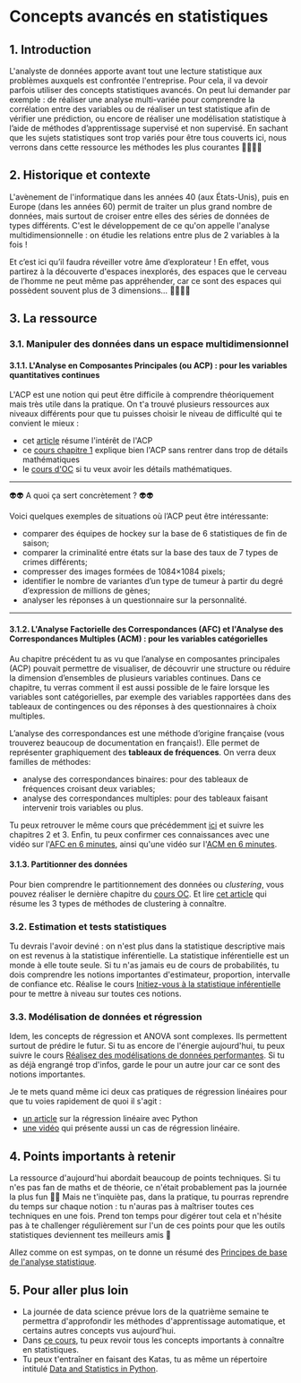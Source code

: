 # Concepts avancés en statistiques

## 1. Introduction
L'analyste de données apporte avant tout une lecture statistique aux problèmes auxquels est confrontée l'entreprise. Pour cela, il va devoir parfois utiliser des concepts statistiques avancés. On peut lui demander par exemple : de réaliser une analyse multi-variée pour comprendre la corrélation entre des variables ou de réaliser un test statistique afin de vérifier une prédiction, ou encore de réaliser une modélisation statistique à l’aide de méthodes d’apprentissage supervisé et non supervisé. En sachant que les sujets statistiques sont trop variés pour être tous couverts ici, nous verrons dans cette ressource les  méthodes les plus courantes 💆‍♀️💆‍♂️



## 2. Historique et contexte
L'avènement de l'informatique dans les années 40 (aux États-Unis), puis en Europe (dans les années 60) permit de traiter un plus grand nombre de données, mais surtout de croiser entre elles des séries de données de types différents. C'est le développement de ce qu'on appelle l'analyse multidimensionnelle : on étudie les relations entre plus de 2 variables à la fois !

Et c’est ici qu’il faudra réveiller votre âme d’explorateur ! En effet, vous partirez à la découverte d'espaces inexplorés, des espaces que le cerveau de l’homme ne peut même pas appréhender, car ce sont des espaces qui possèdent souvent plus de 3 dimensions… 🕵️‍♂️🕵️‍♂️

## 3. La ressource

### 3.1. Manipuler des données dans un espace multidimensionnel

#### 3.1.1. L'Analyse en Composantes Principales (ou ACP) : pour les variables quantitatives continues

L'ACP est une notion qui peut être difficile à comprendre théoriquement mais très utile dans la pratique. On t'a trouvé plusieurs ressources aux niveaux différents pour que tu puisses choisir le niveau de difficulté qui te convient le mieux : 
- cet [article](https://datascientest.com/acp) résume l'intérêt de l'ACP
- ce [cours chapitre 1](https://www.math.univ-toulouse.fr/~baccini/zpedago/asdm.pdf) explique bien l'ACP sans rentrer dans trop de détails mathématiques
- le [cours d'OC](https://openclassrooms.com/fr/courses/4525281-realisez-une-analyse-exploratoire-de-donnees/5280368-comprenez-lenjeu-de-lanalyse-en-composantes-principales) si tu veux avoir les détails mathématiques.

___

👽👽 A quoi ça sert concrètement ? 👽👽

Voici quelques exemples de situations où l’ACP peut être intéressante:
- comparer des équipes de hockey sur la base de 6 statistiques de fin de saison;
- comparer la criminalité entre états sur la base des taux de 7 types de crimes différents;
- compresser des images formées de 1084×1084 pixels;
- identifier le nombre de variantes d’un type de tumeur à partir du degré d’expression de millions de gènes;
- analyser les réponses à un questionnaire sur la personnalité.
___

#### 3.1.2. L'Analyse Factorielle des Correspondances (AFC) et l'Analyse des Correspondances Multiples (ACM) : pour les variables catégorielles

Au chapitre précédent tu as vu que l’analyse en composantes principales (ACP) pouvait permettre de visualiser, de découvrir une structure ou réduire la dimension d’ensembles de plusieurs variables continues. Dans ce chapitre, tu verras comment il est aussi possible de le faire lorsque les variables sont catégorielles, par exemple des variables rapportées dans des tableaux de contingences ou des réponses à des questionnaires à choix multiples.

L’analyse des correspondances est une méthode d’origine française (vous trouverez beaucoup de documentation en français!). Elle permet de représenter graphiquement des **tableaux de fréquences**. On verra deux familles de méthodes:
- analyse des correspondances binaires: pour des tableaux de fréquences croisant deux variables;
- analyse des correspondances multiples: pour des tableaux faisant intervenir trois variables ou plus.

Tu peux retrouver le même cours que précédemment [ici](https://www.math.univ-toulouse.fr/~baccini/zpedago/asdm.pdf) et suivre les chapitres 2 et 3. Enfin, tu peux confirmer ces connaissances avec une vidéo sur l'[AFC en 6 minutes](https://www.youtube.com/watch?v=tEc5cmlQVdI), ainsi qu'une vidéo sur l'[ACM en 6 minutes](https://www.youtube.com/watch?v=bihScz3OXbw).

#### 3.1.3. Partitionner des données

Pour bien comprendre le partitionnement des données ou *clustering*, vous pouvez réaliser le dernière chapitre du [cours OC](https://openclassrooms.com/fr/courses/4525281-realisez-une-analyse-exploratoire-de-donnees/5254143-recherchez-une-bonne-partition). Et lire [cet article](https://larevueia.fr/clustering-les-3-methodes-a-connaitre/) qui résume les 3 types de méthodes de clustering à connaître.


### 3.2. Estimation et tests statistiques

Tu devrais l'avoir deviné : on n'est plus dans la statistique descriptive mais on est revenus à la statistique inférentielle.
La statistique inférentielle est un monde à elle toute seule. Si tu n'as jamais eu de cours de probabilités, tu dois comprendre les notions importantes d'estimateur, proportion, intervalle de confiance etc. Réalise le cours [Initiez-vous à la statistique inférentielle](https://openclassrooms.com/fr/courses/4525306-initiez-vous-a-la-statistique-inferentielle/4993371-familiarisez-vous-avec-deux-cas-pratiques) pour te mettre à niveau sur toutes ces notions.


### 3.3. Modélisation de données et régression

Idem, les concepts de régression et ANOVA sont complexes. Ils permettent surtout de prédire le futur. Si tu as encore de l'énergie aujourd'hui, tu peux suivre le cours [Réalisez des modélisations de données performantes](https://openclassrooms.com/fr/courses/4525326-realisez-des-modelisations-de-donnees-performantes). Si tu as déjà engrangé trop d'infos, garde le pour un autre jour car ce sont des notions importantes.

Je te mets quand même ici deux cas pratiques de régression linéaires pour que tu voies rapidement de quoi il s'agit : 
- [un article](https://mrmint.fr/regression-lineaire-python-pratique) sur la régression linéaire avec Python
- [une vidéo](https://www.linkedin.com/learning/python-l-analyse-de-donnees/mettre-en-application-la-regression-lineaire) qui présente aussi un cas de régression linéaire.


## 4. Points importants à retenir
La ressource d'aujourd'hui abordait beaucoup de points techniques. Si tu n'es pas fan de maths et de théorie, ce n'était probablement pas la journée la plus fun 🤕🤕 Mais ne t'inquiète pas, dans la pratique, tu pourras reprendre du temps sur chaque notion : tu n'auras pas à maîtriser toutes ces techniques en une fois. Prend ton temps pour digérer tout cela et n'hésite pas à te challenger régulièrement sur l'un de ces points pour que les outils statistiques deviennent tes meilleurs amis 🥰

Allez comme on est sympas, on te donne un résumé des [Principes de base de l'analyse statistique](https://edutechwiki.unige.ch/fr/Principes_de_base_d%27analyse_statistique).

## 5. Pour aller plus loin
- La journée de data science prévue lors de la quatrième semaine te permettra d'approfondir les méthodes d'apprentissage automatique, et certains autres concepts vus aujourd'hui. 
- Dans [ce cours](https://certis.enpc.fr/~dalalyan/Download/Poly2.pdf), tu peux revoir tous les concepts importants à connaître en statistiques. 
- Tu peux t'entraîner en faisant des Katas, tu as même un répertoire intitulé [Data and Statistics in Python](https://www.codewars.com/collections/data-and-statistics-in-python).



